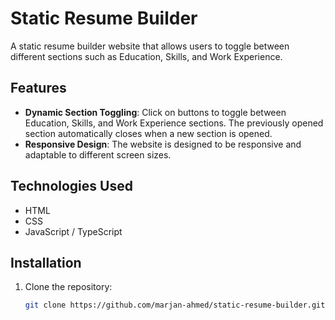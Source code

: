 # Static Resume Builder

A static resume builder website that allows users to toggle between different sections such as Education, Skills, and Work Experience.

## Features

- **Dynamic Section Toggling**: Click on buttons to toggle between Education, Skills, and Work Experience sections. The previously opened section automatically closes when a new section is opened.
- **Responsive Design**: The website is designed to be responsive and adaptable to different screen sizes.

## Technologies Used

- HTML
- CSS
- JavaScript / TypeScript

## Installation

1. Clone the repository:
   ```bash
   git clone https://github.com/marjan-ahmed/static-resume-builder.git
